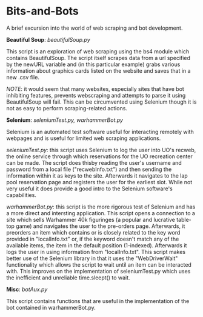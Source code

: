 # Bits-and-Bots
A brief excursion into the world of web scraping and bot development.

**Beautiful Soup**: *beautifulSoup.py*

This script is an exploration of web scraping using the bs4 module which contains BeautifulSoup. The script itself scrapes data from a url specified by the newURL variable and (in this particular example) grabs various information about graphics cards listed on the website and saves that in a new .csv file. 

*NOTE*: it would seem that many websites, especially sites that have bot inhibiting features, prevents webscraping and attempts to parse it using BeautifulSoup will fail. This can be circumvented using Selenium though it is not as easy to perform scraping-related actions.


**Selenium**: *seleniumTest.py, warhammerBot.py*

Selenium is an automated test software useful for interacting remotely with webpages and is useful for limited web scraping applications. 

*seleniumTest.py*: this script uses Selenium to log the user into UO's recweb, the online service through which reservations for the UO recreation center can be made. The script does thisby reading the user's username and password from a local file ("recwebInfo.txt") and then sending the information within it as keys to the site. Afterwards it navigates to the lap pool reservation page and registers the user for the earliest slot. While not very useful it does provide a good intro to the Selenium software's capabilities.

*warhammerBot.py*: this script is the more rigorous test of Selenium and has a more direct and intersting application. This script opens a connection to a site which sells Warhammer 40k figuringes (a popular and lucrative table-top game) and navigates the user to the pre-orders page. Afterwards, it preorders an item which contains or is closely related to the key word provided in "localInfo.txt" or, if the keyword doesn't match any of the available items, the item in the default position (1-indexed). Afterwards it logs the user in using information from "localInfo.txt". This script makes better use of the Selenium library in that it uses the "WebDriverWait" functionality which allows the script to wait until an item can be interacted with. This improves on the implementation of seleniumTest.py which uses the inefficient and unreliable time.sleept() to wait.

**Misc**: *botAux.py*

This script contains functions that are useful in the implementation of the bot contained in warhammerBot.py. 
